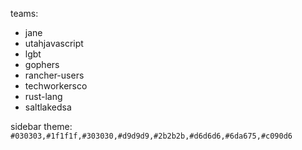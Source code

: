 teams:
* jane
* utahjavascript
* lgbt
* gophers
* rancher-users
* techworkersco
* rust-lang
* saltlakedsa

sidebar theme:
`#030303,#1f1f1f,#303030,#d9d9d9,#2b2b2b,#d6d6d6,#6da675,#c090d6`
